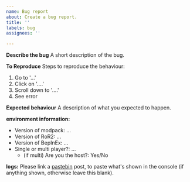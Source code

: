 ```yaml
---
name: Bug report
about: Create a bug report.
title: ''
labels: bug
assignees: ''

---
```


**Describe the bug**
A short description of the bug.

**To Reproduce**
Steps to reproduce the behaviour:
1. Go to '...'
2. Click on '....'
3. Scroll down to '....'
4. See error

**Expected behaviour**
A description of what you expected to happen.

**environment information:**
 - Version of modpack: ...
 - Version of RoR2: ...
 - Version of BepInEx: ...
 - Single or multi player?: ...
   - (if multi) Are you the host?: Yes/No

**logs:**
Please link a [pastebin](https://pastebin.com/) post, to paste what's shown in the console (if anything shown, otherwise leave this blank).
